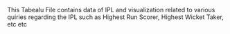 This Tabealu File contains data of IPL and visualization related to various quiries regarding the IPL such as Highest Run Scorer, Highest Wicket Taker, etc etc
